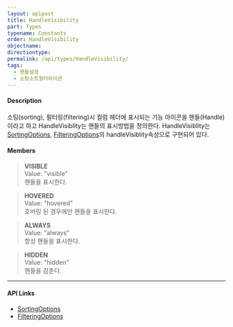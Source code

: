 ```yaml
---
layout: apipost
title: HandleVisibility
part: Types
typename: Constants
order: HandleVisibility
objectname: 
directiontype: 
permalink: /api/types/HandleVisibility/
tags:
  - 핸들설정
  - 소팅소트필터아이콘
---
```



#### Description

소팅(sorting), 필터링(filtering)시 컬럼 헤더에 표시되는 기능 아이콘을 핸들(Handle)이라고 하고 HandleVisiblity는 핸들의 표시방법을 정의한다. HandleVisiblity는 [SortingOptions](/api/types/SortingOptions/), [FilteringOptions](/api/types/FilteringOptions/)의 handleVisiblity속성으로 구현되어 있다.

#### Members

> **VISIBLE**  
> Value: "visible"   
> 핸들을 표시한다.                                   

> **HOVERED**  
> Value: "hovered"   
> 호버링 된 경우에만 핸들을 표시한다.                              

> **ALWAYS**  
> Value: "always"   
> 항상 핸들을 표시한다.                                   

> **HIDDEN**    
> Value: "hidden"    
> 핸들을 감춘다.                          

---

#### API Links

* [SortingOptions](/api/types/SortingOptions/)
* [FilteringOptions](/api/types/FilteringOptions/)